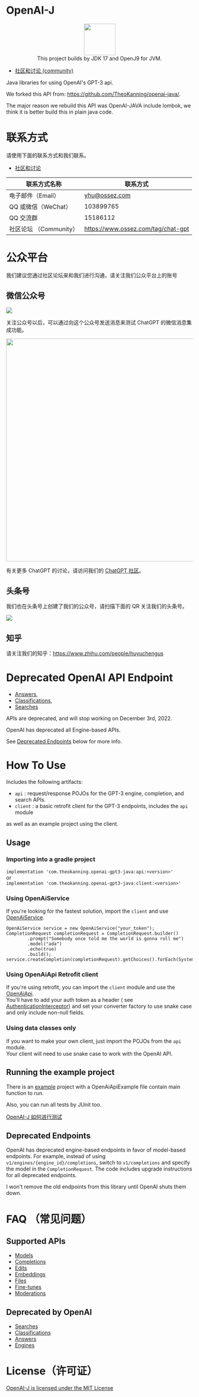 # OpenAI-J

<p align="center">
    <a href="https://github.com/honeymoose">
        <img height=85 src="https://avatars1.githubusercontent.com/u/45009982?s=200&v=4">
    </a>
    <br>This project builds by JDK 17 and OpenJ9 for JVM.
</p>

* [社区和讨论 (community)](https://www.ossez.com/tag/chat-gpt)

Java libraries for using OpenAI's GPT-3 api.

We forked this API from:  https://github.com/TheoKanning/openai-java/.

The major reason we rebuild this API was OpenAI-JAVA include lombok, we think it is better build this in plain java
code.

# 联系方式

请使用下面的联系方式和我们联系。

* [社区和讨论](https://www.ossez.com/tag/chat-gpt)

| 联系方式名称           | 联系方式                                  |
|------------------|---------------------------------------|
| 电子邮件（Email）      | [yhu@ossez.com](mailto:yhu@ossez.com) |
| QQ 或微信（WeChat）   | 103899765                             |
| QQ 交流群           | 15186112                              |
| 社区论坛 （Community） | https://www.ossez.com/tag/chat-gpt    |

# 公众平台

我们建议您通过社区论坛来和我们进行沟通，请关注我们公众平台上的账号

## 微信公众号

![](https://cdn.ossez.com/img/sharkfly/sharkfly-qr-wechat-search-w400.png)

关注公众号以后，可以通过向这个公众号发送消息来测试 ChatGPT 的微信消息集成功能。

<img src="https://cdn.ossez.com/discourse-uploads/original/2X/5/5f1cf67c4349029be682a30268df06d77202d510.png"  width="600">

有关更多 ChatGPT 的讨论，请访问我们的 [ChatGPT 社区](https://www.ossez.com/tag/chat-gpt)。

## 头条号

我们也在头条号上创建了我们的公众号，请扫描下面的 QR 关注我们的头条号。

![](https://cdn.ossez.com/img/cwikius/cwikus-qr-toutiao.png)

## 知乎

请关注我们的知乎：https://www.zhihu.com/people/huyuchengus

# Deprecated OpenAI API Endpoint

* [Answers](https://help.openai.com/en/articles/6233728-answers-transition-guide),
* [Classifications](https://help.openai.com/en/articles/6272941-classifications-transition-guide),
* [Searches](https://help.openai.com/en/articles/6272952-search-transition-guide) 
 
APIs are deprecated, and will stop working on December 3rd, 2022.

️OpenAI has deprecated all Engine-based APIs.

See [Deprecated Endpoints](https://github.com/TheoKanning/openai-java#deprecated-endpoints) below for more info.

# How To Use

Includes the following artifacts:

- `api` : request/response POJOs for the GPT-3 engine, completion, and search APIs.
- `client` : a basic retrofit client for the GPT-3 endpoints, includes the `api` module

as well as an example project using the client.

## Usage

### Importing into a gradle project

`implementation 'com.theokanning.openai-gpt3-java:api:<version>'`  
or   
`implementation 'com.theokanning.openai-gpt3-java:client:<version>'`

### Using OpenAiService

If you're looking for the fastest solution, import the `client` and
use [OpenAiService](client/src/main/java/com/theokanning/openai/OpenAiService.java).

```
OpenAiService service = new OpenAiService("your_token");
CompletionRequest completionRequest = CompletionRequest.builder()
        .prompt("Somebody once told me the world is gonna roll me")
        .model("ada")
        .echo(true)
        .build();
service.createCompletion(completionRequest).getChoices().forEach(System.out::println);
```

### Using OpenAiApi Retrofit client

If you're using retrofit, you can import the `client` module and use
the [OpenAiApi](client/src/main/java/com/theokanning/openai/OpenAiApi.java).  
You'll have to add your auth token as a header (
see [AuthenticationInterceptor](client/src/main/java/com/theokanning/openai/AuthenticationInterceptor.java))
and set your converter factory to use snake case and only include non-null fields.

### Using data classes only

If you want to make your own client, just import the POJOs from the `api` module.  
Your client will need to use snake case to work with the OpenAI API.

## Running the example project

There is an [example](https://github.com/honeymoose/OpenAI-J/blob/main/example/src/main/java/com/ossez/openai/example/OpenAiApiExample.java) project 
with a OpenAiApiExample file contain main function to run.

Also, you can run all tests by JUnit too.

[OpenAI-J 如何进行测试](https://www.ossez.com/t/openai-j/14338)

## Deprecated Endpoints

OpenAI has deprecated engine-based endpoints in favor of model-based endpoints.
For example, instead of using `v1/engines/{engine_id}/completions`, switch to `v1/completions` and specify the model in
the `CompletionRequest`.
The code includes upgrade instructions for all deprecated endpoints.

I won't remove the old endpoints from this library until OpenAI shuts them down.

# FAQ （常见问题）

## Supported APIs

- [Models](https://beta.openai.com/docs/api-reference/models)
- [Completions](https://beta.openai.com/docs/api-reference/completions)
- [Edits](https://beta.openai.com/docs/api-reference/edits)
- [Embeddings](https://beta.openai.com/docs/api-reference/embeddings)
- [Files](https://beta.openai.com/docs/api-reference/files)
- [Fine-tunes](https://beta.openai.com/docs/api-reference/fine-tunes)
- [Moderations](https://beta.openai.com/docs/api-reference/moderations)

## Deprecated by OpenAI

- [Searches](https://beta.openai.com/docs/api-reference/searches)
- [Classifications](https://beta.openai.com/docs/api-reference/classifications)
- [Answers](https://beta.openai.com/docs/api-reference/answers)
- [Engines](https://beta.openai.com/docs/api-reference/engines)


# License（许可证）

[OpenAI-J is licensed under the MIT License](https://github.com/honeymoose/openai-j/blob/main/LICENSE)
